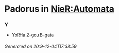 # Padorus in [NieR:Automata](https://myanimelist.net/manga/108495/NieR_Automata)

### Y
* [YoRHa 2-gou B-gata](https://github.com/shadow578/Project-Padoru/blob/master/table-of-contents/characters/YoRHa2gouBgata.md)

###### Generated on 2019-12-04T17:38:59
